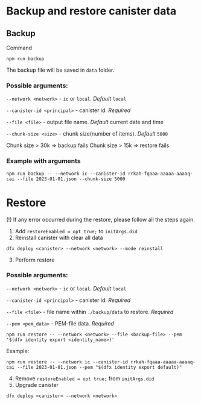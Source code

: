 # Backup and restore canister data

## Backup
Command
```
npm run backup
```
The backup file will be saved in `data` folder.

### Possible arguments:

`--network <network>` - `ic` or `local`. *Default* `local`

`--canister-id <principal>` - canister id. *Required*

`--file <file>` - output file name. *Default* current date and time

`--chunk-size <size>` - chunk size(number of items). *Default* `5000`

Chunk size > 30k => backup fails
Chunk size > 15k => restore fails

### Example with arguments
```
npm run backup -- --network ic --canister-id rrkah-fqaaa-aaaaa-aaaaq-cai --file 2023-01-01.json --chunk-size 5000
```

# Restore
(!) If any error occurred during the restore, please follow all the steps again.

1. Add `restoreEnabled = opt true;` to `initArgs.did`
2. Reinstall canister with clear all data
```
dfx deploy <canister> --network <network> --mode reinstall
```
3. Perform restore
### Possible arguments:

`--network <network>` - `ic` or `local`. *Default* `local`

`--canister-id <principal>` - canister id. *Required*

`--file <file>` - file name within `./backup/data` to restore. *Required*

`--pem <pem_data>` - PEM-file data. *Required*

```
npm run restore -- --network <network> --file <backup-file> --pem '$(dfx identity export <identity_name>)'
```

Example:
```
npm run restore -- --network ic --canister-id rrkah-fqaaa-aaaaa-aaaaq-cai --file 2023-01-01.json --pem "$(dfx identity export default)"
```

4. Remove `restoreEnabled = opt true;` from `initArgs.did`
4. Upgrade canister
```
dfx deploy <canister> --network <network>
```
